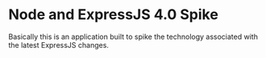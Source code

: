 # Node and ExpressJS 4.0 Spike
Basically this is an application built to spike the technology associated with the latest ExpressJS changes. 